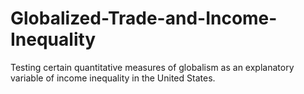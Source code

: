 # Globalized-Trade-and-Income-Inequality
Testing certain quantitative measures of globalism as an explanatory variable of income inequality in the United States.
